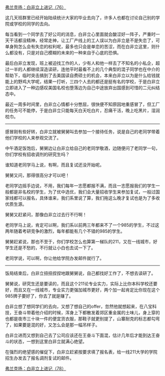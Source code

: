 <p></p><a href="https://zhuanlan.zhihu.com/p/104063013" data-draft-node="block" data-draft-type="link-card" data-image="https://pic1.zhimg.com/v2-7c3a3839e84dc764acd2e35bb1f00ee4_180x120.jpg" data-image-width="1008" data-image-height="348" class="internal">弗兰克扬：白非立上进记（76）</a><p>这几天班群里已经开始陆续统计大家的毕业去向了，许多人也都在讨论自己别的学院或学校的同学的去向。</p><p>每当看到一个同学去了好公司的消息，白非立心里面就会酸涩好一阵子，严重时一天干活都没精神，经常走神，让工厂产线上的工人误以为白非立是不是失恋了，可单身狗怎么会有失恋的权利呢，最多也只会是单恋的苦涩，而在白非立这里，则什么都没有，只是对自己模糊的未来的一种来自于心底的恐惧。</p><p>最后白非立发现，班上被迫找工作的人，少有人和他一样去了不知名的小私企，超过一半的人都继续深造读研，连他平时最看不上的几个典型的混子同学也在中介的帮助下，临时突击搞到了去美国读自费硕士的机会，本来白非立以为是什么给钱就能上的野鸡大学呢，结果一打听，三四个人去的都还是挺有名的学校，于是白非立立即进入了一种边感叹美国名校也堕落边为自己中途放弃出国感到可惜的二元纠结态中。</p><p>最近一周多时间里，白非立心情都十分憋屈，很快便不知原因地重感冒了，但工厂的任务可不能停，于是白非立只能每天白天吃白片，忍痛干活，晚上吃黑片，湿润枕巾。</p><hr><p>感冒刚有些好转，白非立就被舅舅叫去参加一个接待任务，说是自己的老同学带着他们学校的人来参观交流了。</p><p>中午酒足饭饱后，舅舅边让白非立给自己的老同学敬酒，边随便问了老同学一句，你们学校有招收调剂的研究生吗？</p><p>谁知道老同学马上说，有啊，而且复试还没开始呢。</p><p>舅舅又问，那得很高分才可以吧！</p><p>老同学边摇手边说，不用，我们每年一志愿都报不满，而且一志愿报我们的学生一般都是非名校的学生，为了优中选优，我们会大量招收学生来参加复试，一般过国家线都可以报名，具体谁来，我们系里说了算，我们拖这么晚才复试也是为了多收优质生源。</p><p>舅舅又赶紧问，那像白非立过去行不行啊！</p><p>老同学马上说，肯定可以啊，我们系以前两三年都来不了一个985的学生，不过这两年随着考研竞争的激烈，每年都能有几个不错的985的学生。</p><p>舅舅赶紧说，那也不至于，你们学校怎么也算第一梯队的211，又在一线城市，好学生还是不愁的，不行就让小白也去试一下了。</p><p>老同学说，可以啊，你让他给学院办发邮件就行了。</p><hr><p>饭局结束后，白非立扭扭捏捏地跟舅舅说，自己都找好工作了，不想去读研了。</p><p>舅舅说，研究生还是要读的，而且这个211论专业实力，实际上比你本科学校还要好，而且又在一线城市，专业实力更强加城市更好，两个加一起肯定比你现在这个985牌子要好了，你去了就是赚了。</p><p>白非立想了想同学们的去向，又想了想自己的offer，忽然他就想起来，在八宝科技，王奋斗带着他介绍的时候，浑身上下都散发着郊区重金属的土味儿，身上穿的也都是夜市三十块一件的便宜货衣服，那鞋子就更别提了，山寨耐克的标志都勾弯了，如果要是混的好，又怎么会是那一幅吊样子。</p><p>白非立进而又想到自己去了公司应该还在王奋斗下面混，估计几年后才能到达王奋斗的状态，一想到这里白非立就满心绝望。</p><p>在强烈的绝望感的催促下，白非立赶紧按要求填了报名表，给一线211大学的学院招生办发去了报名调剂复试的邮件。</p><a href="https://zhuanlan.zhihu.com/p/104173961" data-draft-node="block" data-draft-type="link-card" data-image="https://pic4.zhimg.com/v2-186b4047940f5a4684882da70f312fd7_180x120.jpg" data-image-width="998" data-image-height="310" class="internal">弗兰克扬：白非立上进记（78）</a><p></p>